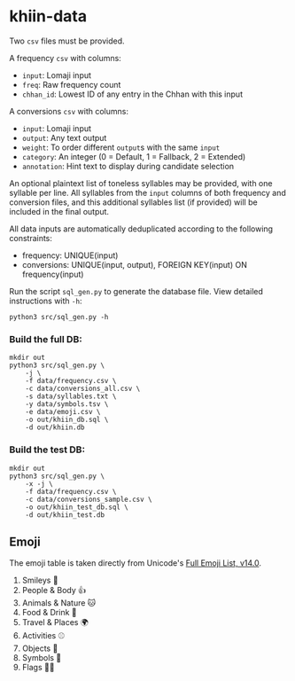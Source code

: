 # khiin-data

Two `csv` files must be provided.

A frequency `csv` with columns:

- `input`: Lomaji input
- `freq`: Raw frequency count
- `chhan_id`: Lowest ID of any entry in the Chhan with this input

A conversions `csv` with columns:

- `input`: Lomaji input
- `output`: Any text output
- `weight`: To order different `output`s with the same `input`
- `category`: An integer (0 = Default, 1 = Fallback, 2 = Extended)
- `annotation`: Hint text to display during candidate selection

An optional plaintext list of toneless syllables may be provided, with
one syllable per line. All syllables from the `input` columns of
both frequency and conversion files, and this additional syllables
list (if provided) will be included in the final output.

All data inputs are automatically deduplicated according to the
following constraints:

- frequency: UNIQUE(input)
- conversions: UNIQUE(input, output), FOREIGN KEY(input) ON frequency(input)

Run the script `sql_gen.py` to generate the database file. View
detailed instructions with `-h`:

```
python3 src/sql_gen.py -h
```

### Build the full DB:

```
mkdir out
python3 src/sql_gen.py \
    -j \
    -f data/frequency.csv \
    -c data/conversions_all.csv \
    -s data/syllables.txt \
    -y data/symbols.tsv \
    -e data/emoji.csv \
    -o out/khiin_db.sql \
    -d out/khiin.db
```

### Build the test DB:

```
mkdir out
python3 src/sql_gen.py \
    -x -j \
    -f data/frequency.csv \
    -c data/conversions_sample.csv \
    -o out/khiin_test_db.sql \
    -d out/khiin_test.db
```

## Emoji

The emoji table is taken directly from Unicode's [Full Emoji List, v14.0](https://unicode.org/emoji/charts/full-emoji-list.html).

1. Smileys 🙂
2. People & Body 👍
3. Animals & Nature 🐱
4. Food & Drink 🍌
5. Travel & Places 🌍
6. Activities ⚾
7. Objects 🔔
8. Symbols 🚻
9. Flags 🏴‍☠️
